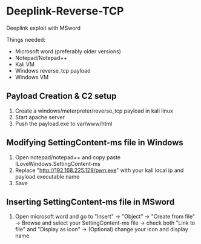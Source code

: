 # Deeplink-Reverse-TCP
Deeplink exploit with MSword 

Things needed:
* Microsoft word (preferably older versions)
* Notepad/Notepad++
* Kali VM
* Windows reverse_tcp payload
* Windows VM

## Payload Creation & C2 setup
1. Create a windows/meterpreter/reverse_tcp payload in kali linux
2. Start apache server
3. Push the payload.exe to var/www/html

## Modifying SettingContent-ms file in Windows
1. Open notepad/notepad++ and copy paste ILoveWindows.SettingContent-ms
2. Replace "http://192.168.225.129/pwn.exe" with your kali local ip and payload executable name
3. Save

## Inserting SettingContent-ms file in MSword
1. Open microsoft word and go to "Insert" -> "Object" -> "Create from file" -> Browse and select your SettingContent-ms file -> check both "Link to file" and "Display as icon" -> (Optional) change your icon and display name
